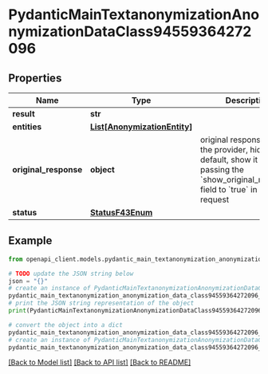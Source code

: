 # PydanticMainTextanonymizationAnonymizationDataClass94559364272096


## Properties

Name | Type | Description | Notes
------------ | ------------- | ------------- | -------------
**result** | **str** |  | 
**entities** | [**List[AnonymizationEntity]**](AnonymizationEntity.md) |  | [optional] 
**original_response** | **object** | original response sent by the provider, hidden by default, show it by passing the &#x60;show_original_response&#x60; field to &#x60;true&#x60; in your request | [optional] 
**status** | [**StatusF43Enum**](StatusF43Enum.md) |  | 

## Example

```python
from openapi_client.models.pydantic_main_textanonymization_anonymization_data_class94559364272096 import PydanticMainTextanonymizationAnonymizationDataClass94559364272096

# TODO update the JSON string below
json = "{}"
# create an instance of PydanticMainTextanonymizationAnonymizationDataClass94559364272096 from a JSON string
pydantic_main_textanonymization_anonymization_data_class94559364272096_instance = PydanticMainTextanonymizationAnonymizationDataClass94559364272096.from_json(json)
# print the JSON string representation of the object
print(PydanticMainTextanonymizationAnonymizationDataClass94559364272096.to_json())

# convert the object into a dict
pydantic_main_textanonymization_anonymization_data_class94559364272096_dict = pydantic_main_textanonymization_anonymization_data_class94559364272096_instance.to_dict()
# create an instance of PydanticMainTextanonymizationAnonymizationDataClass94559364272096 from a dict
pydantic_main_textanonymization_anonymization_data_class94559364272096_form_dict = pydantic_main_textanonymization_anonymization_data_class94559364272096.from_dict(pydantic_main_textanonymization_anonymization_data_class94559364272096_dict)
```
[[Back to Model list]](../README.md#documentation-for-models) [[Back to API list]](../README.md#documentation-for-api-endpoints) [[Back to README]](../README.md)


